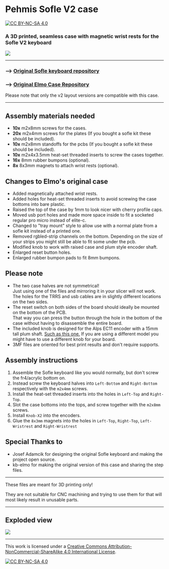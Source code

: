 
# Pehmis Sofle V2 case

[![CC BY-NC-SA 4.0][cc-by-nc-sa-shield]][cc-by-nc-sa]

### A 3D printed, seamless case with magnetic wrist rests for the Sofle V2 keyboard

![](_Images/sofle1.png)

---

### --> [Original Sofle keyboard repository](https://github.com/josefadamcik/SofleKeyboard)

### --> [Original Elmo Case Repository](https://github.com/kb-elmo/SofleCase)

Please note that only the v2 layout versions are compatible with this case.

---

## Assembly materials needed

* **10x** m2x8mm screws for the cases.
* **20x** m2x4mm screws for the plates (If you bought a sofle kit these should be included).
* **10x** m2x8mm standoffs for the pcbs (If you bought a sofle kit these should be included).
* **10x** m2x4x3.5mm heat-set threaded inserts to screw the cases together.
* **16x** 8mm rubber bumpons (optional).
* **8x** 8x3mm magnets to attach wrist rests (optional).

## Changes to Elmo's original case

* Added magnetically attached wrist rests.
* Added holes for heat-set threaded inserts to avoid screwing the case bottoms into bare plastic.
* Raised the top of the case by 1mm to look nicer with cherry profile caps.
* Moved usb port holes and made more space inside to fit a socketed regular pro micro instead of elite-c.
* Changed to "tray mount" style to allow use with a normal plate from a sofle kit instead of a printed one.
* Removed rgbled-strip channels on the bottom. Depending on the size of your strips you might still be able to fit some under the pcb.
* Modified knob to work with raised case and plum style encoder shaft.
* Enlarged reset button holes.
* Enlarged rubber bumpon pads to fit 8mm bumpons.

## Please note

* The two case halves are not symmetrical!  
Just using one of the files and mirroring it in your slicer will not work.  
The holes for the TRRS and usb cables are in slightly different locations on the two sides.
* The reset switch on both sides of the board should ideally be mounted on the bottom of the PCB.  
That way you can press the button through the hole in the bottom of the case without having to disassemble the entire board.
* The included knob is designed for the Alps EC11 encoder with a 15mm tall plum shaft.  [Such as this one.](https://www.aliexpress.com/item/1005002767327743.html)
If you are using a different model you might have to use a different knob for your board.
* 3MF files are oriented for best print results and don't require supports.

## Assembly instructions

1. Assemble the Sofle keyboard like you would normally, but don't screw the fr4/acrylic bottom on. 
2. Instead screw the keyboard halves into `Left-Bottom` and `Right-Bottom` respectively with the `m2x4mm` screws.
3. Install the heat-set threaded inserts into the holes in `Left-Top` and `Right-Top`.
4. Slot the case bottoms into the tops, and screw together with the `m2x8mm` screws.
5. Install `Knob-X2` into the encoders.
6. Glue the `8x3mm` magnets into the holes in `Left-Top`, `Right-Top`, `Left-Wristrest` and `Right-Wristrest`

## Special Thanks to

* Josef Adamcik for designing the original Sofle keyboard and making the project open source.
* kb-elmo for making the original version of this case and sharing the step files.

---

These files are meant for 3D printing only! 

They are not suitable for CNC machining and trying to use them for that will most likely result in unusable parts.

---
## Exploded view

![](_Images/render1.png)

---

This work is licensed under a
[Creative Commons Attribution-NonCommercial-ShareAlike 4.0 International License][cc-by-nc-sa].

[![CC BY-NC-SA 4.0][cc-by-nc-sa-image]][cc-by-nc-sa]

[cc-by-nc-sa]: http://creativecommons.org/licenses/by-nc-sa/4.0/
[cc-by-nc-sa-image]: https://licensebuttons.net/l/by-nc-sa/4.0/88x31.png
[cc-by-nc-sa-shield]: https://img.shields.io/badge/License-CC%20BY--NC--SA%204.0-lightgrey.svg
